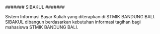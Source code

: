 #######
SIBAKUL
#######

Sistem Informasi Bayar Kuliah yang diterapkan di STMIK BANDUNG BALI. SIBAKUL dibangun berdasarkan kebutuhan informasi tagihan bagi mahasiswa STMIK BANDUNG BALI.

